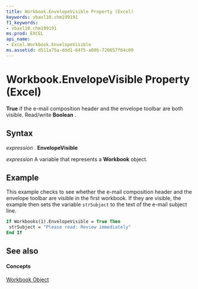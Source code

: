 ```yaml
---
title: Workbook.EnvelopeVisible Property (Excel)
keywords: vbaxl10.chm199191
f1_keywords:
- vbaxl10.chm199191
ms.prod: EXCEL
api_name:
- Excel.Workbook.EnvelopeVisible
ms.assetid: d511a75a-ddd1-64f5-a09b-720657f64c09
---
```



# Workbook.EnvelopeVisible Property (Excel)

 **True** if the e-mail composition header and the envelope toolbar are both visible. Read/write **Boolean** .


## Syntax

 _expression_ . **EnvelopeVisible**

 _expression_ A variable that represents a **Workbook** object.


## Example

This example checks to see whether the e-mail composition header and the envelope toolbar are visible in the first workbook. If they are visible, the example then sets the variable  `strSubject` to the text of the e-mail subject line.


```vb
If Workbooks(1).EnvelopeVisible = True Then 
 strSubject = "Please read: Review immediately" 
End If
```


## See also


#### Concepts


[Workbook Object](workbook-object-excel.md)

